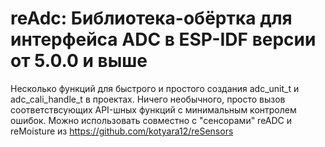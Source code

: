 # reAdc: Библиотека-обёртка для интерфейса ADC в ESP-IDF версии от 5.0.0 и выше

Несколько функций для быстрого и простого создания adc_unit_t и adc_cali_handle_t в проектах. Ничего необычного, просто вызов соответствсующих API-шных функций с минимальным контролем ошибок. Можно использовать совместно с "сенсорами" reADC и reMoisture из https://github.com/kotyara12/reSensors